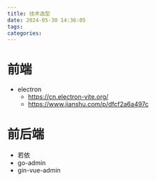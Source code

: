 ```yaml
---
title: 技术选型
date: 2024-05-30 14:36:05
tags:
categories:
---
```


# 前端

* electron
  * https://cn.electron-vite.org/
  * https://www.jianshu.com/p/dfcf2a6a497c











# 前后端

* 若依
* go-admin
* gin-vue-admin
